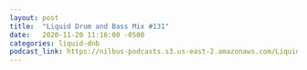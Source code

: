```yaml
---
layout: post
title:  "Liquid Drum and Bass Mix #131"
date:   2020-11-20 11:16:00 -0500
categories: liquid-dnb
podcast_link: https://nilbus-podcasts.s3.us-east-2.amazonaws.com/Liquid+Drum+and+Bass/Sound+Territory+-+Liquid+Drum+and+Bass+Mix+%23131.mp3
---
```

